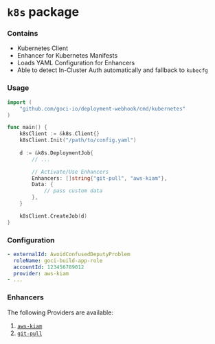 # `k8s` package

### Contains
- Kubernetes Client
- Enhancer for Kubernetes Manifests
- Loads YAML Configuration for Enhancers
- Able to detect In-Cluster Auth automatically and fallback to `kubecfg`

### Usage

```go
import (
	"github.com/goci-io/deployment-webhook/cmd/kubernetes"
)

func main() {
    k8sClient := &k8s.Client{}
    k8sClient.Init("/path/to/config.yaml")
    
    d := &k8s.DeploymentJob{
        // ...

        // Activate/Use Enhancers
        Enhancers: []string{"git-pull", "aws-kiam"},
        Data: {
            // pass custom data
        },
    }

    k8sClient.CreateJob(d)
}
```

### Configuration
```yaml
- externalId: AvoidConfusedDeputyProblem
  roleName: goci-build-app-role
  accountId: 123456789012
  provider: aws-kiam
- ...
```

### Enhancers

The following Providers are available:

1. [`aws-kiam`](kiam.go)
1. [`git-pull`](git_pull.go)
